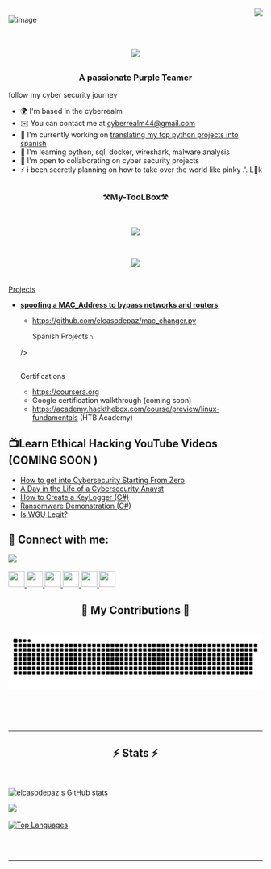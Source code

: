    <img align="right" src="https://visitor-badge.laobi.icu/badge?page_id=elcasodepaz.Elcasodepaz" />

![image](https://github.com/elcasodepaz/Elcasodepaz/assets/88005094/91396d0b-e5c7-47a8-82a5-178e34824b13)

<h1 align="center">
    <img src="https://readme-typing-svg.herokuapp.com/?font=Righteous&size=35&center=true&vCenter=true&width=500&height=70&duration=4000&lines=Hi+There!+👋;+I'm,cybeREYez;" />
 <h3 align="center">A passionate Purple Teamer </h3>  

follow my cyber security journey 
* 🌍  I'm based in the cyberrealm
* ✉️  You can contact me at [cyberrealm44@gmail.com](mailto:cyberrealm44@gmail.com)
* 🚀  I'm currently working on [translating my top python projects into spanish]()
* 🧠  I'm learning python, sql, docker, wireshark, malware analysis
* 🤝  I'm open to collaborating on cyber security projects
* ⚡  i been secretly planning on how to take over the world like pinky .'. L👀k 
  <h2></h2>

<h3 align="center">⚒️My-TooLBox⚒️ 
<h1 align="center">
  <a href="https://git.io/typing-svg">
    <img src="https://readme-typing-svg.herokuapp.com/?
<div align="center">
<p align="center">
  <a href="https://skillicons.dev">
    <img src="https://skillicons.dev/icons?i=linux,py,mysql,git,docker,vim,raspberrypi "
        /> <h2 > </h2> Projects </h2>

- <b> spoofing a MAC_Address to bypass networks and routers </b>
  -  </b> https://github.com/elcasodepaz/mac_changer.py
  
     Spanish Projects ⤵️ 

  
   /> <h2 ></h2> Certifications </h2>

   - https://coursera.org
   - Google certification walkthrough (coming soon)
   - https://academy.hackthebox.com/course/preview/linux-fundamentals (HTB Academy)


 <h2>📺Learn Ethical Hacking YouTube Videos (COMING SOON )</h2>

- [How to get into Cybersecurity Starting From Zero](https://www.youtube.com/soon)
- [A Day in the Life of a Cybersecurity Anayst](https://www.youtube.com/soon)
- [How to Create a KeyLogger (C#)](https://www.youtube.com/soon)
- [Ransomware Demonstration (C#)](https://www.youtube.com/soon)
- [Is WGU Legit?](https://www.youtube.com/soon)

 <h2> 🤳 Connect with me:</h2> <a href="https://www.x.com/CyberEy3z" target="_blank" rel="noreferrer"><img
                  src="https://img.shields.io/twitter/follow/CyberEy3z?logo=twitter&style=for-the-badge&color=a855f7&labelColor=000000"
                /></a>
<p align="left"> <a href="https://www.github.com/elcasodepaz" target="_blank" rel="noreferrer"> <picture> <source media="(prefers-color-scheme: dark)" srcset="https://raw.githubusercontent.com/danielcranney/readme-generator/main/public/icons/socials/github-dark.svg" /> <source media="(prefers-color-scheme: light)" srcset="https://raw.githubusercontent.com/danielcranney/readme-generator/main/public/icons/socials/github.svg" /> <img src="https://raw.githubusercontent.com/danielcranney/readme-generator/main/public/icons/socials/github.svg" width="32" height="32" /> </picture> </a> <a href="http://www.instagram.com/cybery3z" target="_blank" rel="noreferrer"> <picture> <source media="(prefers-color-scheme: dark)" srcset="https://raw.githubusercontent.com/danielcranney/readme-generator/main/public/icons/socials/instagram-dark.svg" /> <source media="(prefers-color-scheme: light)" srcset="https://raw.githubusercontent.com/danielcranney/readme-generator/main/public/icons/socials/instagram.svg" /> <img src="https://raw.githubusercontent.com/danielcranney/readme-generator/main/public/icons/socials/instagram.svg" width="32" height="32" /> </picture> </a> <a href="https://www.linkedin.com/in/CybeREyez" target="_blank" rel="noreferrer"> <picture> <source media="(prefers-color-scheme: dark)" srcset="https://raw.githubusercontent.com/danielcranney/readme-generator/main/public/icons/socials/linkedin-dark.svg" /> <source media="(prefers-color-scheme: light)" srcset="https://raw.githubusercontent.com/danielcranney/readme-generator/main/public/icons/socials/linkedin.svg" /> <img src="https://raw.githubusercontent.com/danielcranney/readme-generator/main/public/icons/socials/linkedin.svg" width="32" height="32" /> </picture> </a> <a href="http://www.medium.com/Wizard" target="_blank" rel="noreferrer"> <picture> <source media="(prefers-color-scheme: dark)" srcset="https://raw.githubusercontent.com/danielcranney/readme-generator/main/public/icons/socials/medium-dark.svg" /> <source media="(prefers-color-scheme: light)" srcset="https://raw.githubusercontent.com/danielcranney/readme-generator/main/public/icons/socials/medium.svg" /> <img src="https://raw.githubusercontent.com/danielcranney/readme-generator/main/public/icons/socials/medium.svg" width="32" height="32" /> </picture> </a> <a href="https://www.x.com/CyberEy3z" target="_blank" rel="noreferrer"> <picture> <source media="(prefers-color-scheme: dark)" srcset="https://raw.githubusercontent.com/danielcranney/readme-generator/main/public/icons/socials/twitter-dark.svg" /> <source media="(prefers-color-scheme: light)" srcset="https://raw.githubusercontent.com/danielcranney/readme-generator/main/public/icons/socials/twitter.svg" /> <img src="https://raw.githubusercontent.com/danielcranney/readme-generator/main/public/icons/socials/twitter.svg" width="32" height="32" /> </picture> </a> <a href="https://www.threads.net/@cyberey3z" target="_blank" rel="noreferrer"> <picture> <source media="(prefers-color-scheme: dark)" srcset="https://raw.githubusercontent.com/danielcranney/readme-generator/main/public/icons/socials/threads-dark.svg" /> <source media="(prefers-color-scheme: light)" srcset="https://raw.githubusercontent.com/danielcranney/readme-generator/main/public/icons/socials/threads.svg" /> <img src="https://raw.githubusercontent.com/danielcranney/readme-generator/main/public/icons/socials/threads.svg" width="32" height="32" /> </picture> </a></p>

 <div align="center"> <h2>🐍 My Contributions 🐍 </h2>
  <br>
  <img alt="snake eating my contributions" src="https://raw.githubusercontent.com/elcasodepaz/Elcasodepaz/output/github-contribution-grid-snake.svg" />
  
  <br/><br/><br/>
</div>

<hr/>

<h2 align="center">⚡ Stats ⚡</h2>
<br>

<a href="http://www.github.com/elcasodepaz"><img src="https://github-readme-stats.vercel.app/api?username=elcasodepaz&show_icons=true&hide=&count_private=true&title_color=a855f7&text_color=22c55e&icon_color=a855f7&bg_color=000000&hide_border=true&show_icons=true" alt="elcasodepaz's GitHub stats" /></a>

<a href="http://www.github.com/elcasodepaz"><img src="https://github-readme-streak-stats.herokuapp.com/?user=elcasodepaz&stroke=22c55e&background=000000&ring=a855f7&fire=a855f7&currStreakNum=22c55e&currStreakLabel=a855f7&sideNums=22c55e&sideLabels=22c55e&dates=22c55e&hide_border=true" /></a>

<a href="https://github.com/elcasodepaz" align="left"><img src="https://github-readme-stats.vercel.app/api/top-langs/?username=elcasodepaz&langs_count=10&title_color=a855f7&text_color=22c55e&icon_color=a855f7&bg_color=000000&hide_border=true&locale=en&custom_title=Top%20%Languages" alt="Top Languages" /></a>



<br/><br/>

<hr/>

<br/>



<br/>




